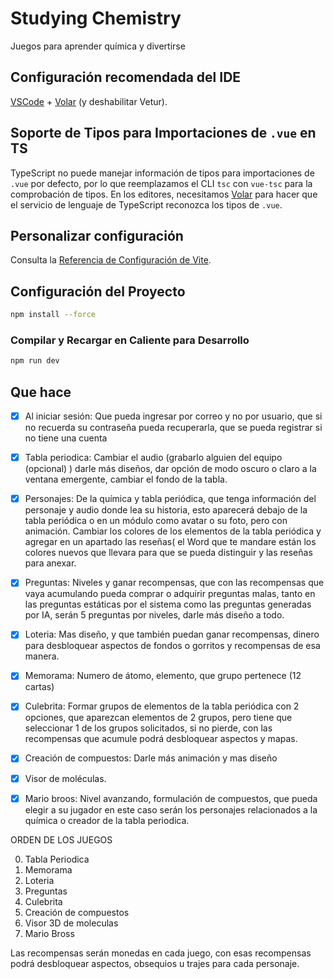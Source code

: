 # Studying Chemistry

Juegos para aprender química y divertirse

## Configuración recomendada del IDE

[VSCode](https://code.visualstudio.com/) + [Volar](https://marketplace.visualstudio.com/items?itemName=Vue.volar) (y deshabilitar Vetur).

## Soporte de Tipos para Importaciones de `.vue` en TS

TypeScript no puede manejar información de tipos para importaciones de `.vue` por defecto, por lo que reemplazamos el CLI `tsc` con `vue-tsc` para la comprobación de tipos. En los editores, necesitamos [Volar](https://marketplace.visualstudio.com/items?itemName=Vue.volar) para hacer que el servicio de lenguaje de TypeScript reconozca los tipos de `.vue`.

## Personalizar configuración

Consulta la [Referencia de Configuración de Vite](https://vite.dev/config/).

## Configuración del Proyecto

```sh
npm install --force
```

### Compilar y Recargar en Caliente para Desarrollo

```sh
npm run dev
```

## Que hace

- [x] Al iniciar sesión: Que pueda ingresar por correo y no por usuario, que si no recuerda su contraseña pueda recuperarla, que se pueda registrar si no tiene una cuenta
- [x] Tabla periodica: Cambiar el audio (grabarlo alguien del equipo (opcional) ) darle más diseños, dar opción de modo oscuro o claro a la ventana emergente, cambiar el fondo de la tabla.
- [x] Personajes: De la química y tabla periódica, que tenga información del personaje y audio donde lea su historia, esto aparecerá debajo de la tabla periódica o en un módulo como avatar o su foto, pero con animación. Cambiar los colores de los elementos de la tabla periódica y agregar en un apartado las reseñas( el Word que te mandare están los colores nuevos que llevara para que se pueda distinguir y las reseñas para anexar.
- [x] Preguntas: Niveles y ganar recompensas, que con las recompensas que vaya acumulando pueda comprar o adquirir preguntas malas, tanto en las preguntas estáticas por el sistema como las preguntas generadas por IA, serán 5 preguntas por niveles, darle más diseño a todo.
- [x] Loteria: Mas diseño, y que también puedan ganar recompensas, dinero para desbloquear aspectos de fondos o gorritos y recompensas de esa manera.
- [x] Memorama: Numero de átomo, elemento, que grupo pertenece (12 cartas)
- [x] Culebrita: Formar grupos de elementos de la tabla periódica con 2 opciones, que aparezcan elementos de 2 grupos, pero tiene que seleccionar 1 de los grupos solicitados, si no pierde, con las recompensas que acumule podrá desbloquear aspectos y mapas.
- [x] Creación de compuestos: Darle más animación y mas diseño
- [x] Visor de moléculas.
- [x] Mario broos: Nivel avanzando, formulación de compuestos, que pueda elegir a su jugador en este caso serán los personajes relacionados a la química o creador de la tabla periodica.


ORDEN DE LOS JUEGOS

0. Tabla Periodica
1. Memorama
2. Loteria
3. Preguntas
4. Culebrita
5. Creación de compuestos
6. Visor 3D de moleculas
7. Mario Bross

Las recompensas serán monedas en cada juego, con esas recompensas podrá desbloquear aspectos, obsequios u trajes para cada personaje.
